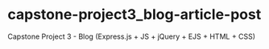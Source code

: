 # capstone-project3_blog-article-post
Capstone Project 3 - Blog (Express.js + JS + jQuery + EJS + HTML + CSS)
